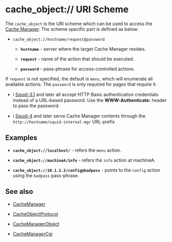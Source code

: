 # cache_object:// URI Scheme

The `cache_object` is the URI scheme which can be used to access the
[Cache
Manager](/CacheManager).
The scheme specific part is defined as below:

  - `cache_object://hostname/request@password`
    
      - **`hostname`** - server where the target Cache Manager resides.
    
      - **`request`** - name of the action that should be executed.
    
      - **`password`** - pass-phrase for access-controlled actions.

If `request` is not specified, the default is `menu`, which will
enumerate all available actions. The `password` is only required for
pages that require it.

  - :information_source:
    [Squid-3.1](/Releases/Squid-3.1)
    and later all accept HTTP Basic authentication credentials instead
    of a URL-based password. Use the **WWW-Authenticate:** header to
    pass the password.

  - :information_source:
    [Squid-4](/Releases/Squid-4)
    and later serve Cache Manager contents through the
    `http://hostname/squid-internal-mgr` URL-prefix

## Examples

  - **`cache_object://localhost/`** - refers the `menu` action.

  - **`cache_object://machineA/info`** - refers the `info` action at
    machineA.

  - **`cache_object://10.1.2.3/config@badpass`** - points to the
    `config` action using the `badpass` pass-phrase.

## See also

  - [CacheManager](/CacheManager)

  - [CacheObjectProtocol](/CacheObjectProtocol)

  - [CacheManagerObject](/CacheManagerObject)

  - [CacheManagerCgi](/CacheManagerCgi)
